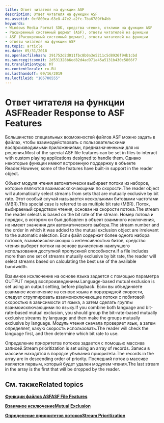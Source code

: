 ```yaml
---
title: Ответ читателя на функции ASF
description: Ответ читателя на функции ASF
ms.assetid: 0cf800ca-63e8-47e2-a2fc-7ba6789fb4bb
keywords:
- Windows Media Format SDK, средства чтения, отклики на функции ASF
- Расширенный системный формат (ASF), ответы читателей на функции
- ASF (Расширенный системный формат), ответы читателей на функции
- ответы читателя на функции ASF
ms.topic: article
ms.date: 05/31/2018
ms.openlocfilehash: 291752d2d011fbc8b0a3e5211c5d8926f94b1cbd
ms.sourcegitcommit: 2d531328b6ed82d4ad971a45a5131b430c5866f7
ms.translationtype: MT
ms.contentlocale: ru-RU
ms.lasthandoff: 09/16/2019
ms.locfileid: "105700555"
---
```

# <a name="reader-response-to-asf-features"></a><span data-ttu-id="70a75-107">Ответ читателя на функции ASF</span><span class="sxs-lookup"><span data-stu-id="70a75-107">Reader Response to ASF Features</span></span>

<span data-ttu-id="70a75-108">Большинство специальных возможностей файлов ASF можно задать в файлах, чтобы взаимодействовать с пользовательскими воспроизводимыми приложениями, предназначенными для их решения.</span><span class="sxs-lookup"><span data-stu-id="70a75-108">Most of the special ASF file features can be set in files to interact with custom playing applications designed to handle them.</span></span> <span data-ttu-id="70a75-109">Однако некоторые функции имеют встроенную поддержку в объекте Reader.</span><span class="sxs-lookup"><span data-stu-id="70a75-109">However, some of the features have built-in support in the reader object.</span></span>

<span data-ttu-id="70a75-110">Объект модуля чтения автоматически выбирает потоки из наборов, которые являются взаимоисключающими по скорости.</span><span class="sxs-lookup"><span data-stu-id="70a75-110">The reader object will automatically select streams from sets that are mutually exclusive by bit rate.</span></span> <span data-ttu-id="70a75-111">Этот особый случай называется несколькими битовыми частотами (MBR).</span><span class="sxs-lookup"><span data-stu-id="70a75-111">This special case is referred to as multiple bit rate (MBR).</span></span> <span data-ttu-id="70a75-112">Поток, выбираемый средством чтения, основан на скорости потока.</span><span class="sxs-lookup"><span data-stu-id="70a75-112">The stream the reader selects is based on the bit rate of the stream.</span></span> <span data-ttu-id="70a75-113">Номер потока и порядок, в котором он был добавлен в объект взаимного исключения, не имеют значения для автоматического выбора.</span><span class="sxs-lookup"><span data-stu-id="70a75-113">The stream number and the order in which it was added to the mutual exclusion object are irrelevant to the automatic selection.</span></span> <span data-ttu-id="70a75-114">Если файл содержит более одного набора потоков, взаимоисключающих с интенсивностью битов, средство чтения выберет потоки на основе вычисления наилучшего использования доступной пропускной способности.</span><span class="sxs-lookup"><span data-stu-id="70a75-114">If a file includes more than one set of streams mutually exclusive by bit rate, the reader will select streams based on calculating the best use of the available bandwidth.</span></span>

<span data-ttu-id="70a75-115">Взаимное исключение на основе языка задается с помощью параметра OUTPUT перед воспроизведением.</span><span class="sxs-lookup"><span data-stu-id="70a75-115">Language-based mutual exclusion is set using an output setting, before playback.</span></span> <span data-ttu-id="70a75-116">Если вы объединяете взаимное исключение на основе языка и поразрядной скорости, следует сгруппировать взаимоисключающие потоки с побитовой скоростью в зависимости от языка, а затем сделать группы взаимоисключающими по языку.</span><span class="sxs-lookup"><span data-stu-id="70a75-116">If you combine both language and bit-rate-based mutual exclusion, you should group the bit-rate-based mutually exclusive streams by language and then make the groups mutually exclusive by language.</span></span> <span data-ttu-id="70a75-117">Модуль чтения сначала проверяет язык, а затем определяет, какую скорость использовать.</span><span class="sxs-lookup"><span data-stu-id="70a75-117">The reader will check the language first, and then determine which bit rate to use.</span></span>

<span data-ttu-id="70a75-118">Определение приоритетов потоков задается с помощью массива записей.</span><span class="sxs-lookup"><span data-stu-id="70a75-118">Stream prioritization is set using an array of records.</span></span> <span data-ttu-id="70a75-119">Записи в массиве находятся в порядке убывания приоритета.</span><span class="sxs-lookup"><span data-stu-id="70a75-119">The records in the array are in descending order of priority.</span></span> <span data-ttu-id="70a75-120">Последний поток в массиве является первым, который будет удален модулем чтения.</span><span class="sxs-lookup"><span data-stu-id="70a75-120">The last stream in the array is the first that will be dropped by the reader.</span></span>

## <a name="related-topics"></a><span data-ttu-id="70a75-121">См. также</span><span class="sxs-lookup"><span data-stu-id="70a75-121">Related topics</span></span>

<dl> <dt>

[<span data-ttu-id="70a75-122">**Функции файлов ASF**</span><span class="sxs-lookup"><span data-stu-id="70a75-122">**ASF File Features**</span></span>](asf-file-features.md)
</dt> <dt>

[<span data-ttu-id="70a75-123">**Взаимное исключение**</span><span class="sxs-lookup"><span data-stu-id="70a75-123">**Mutual Exclusion**</span></span>](mutual-exclusion.md)
</dt> <dt>

[<span data-ttu-id="70a75-124">**Определение приоритетов потоков**</span><span class="sxs-lookup"><span data-stu-id="70a75-124">**Stream Prioritization**</span></span>](stream-prioritization.md)
</dt> </dl>

 

 




